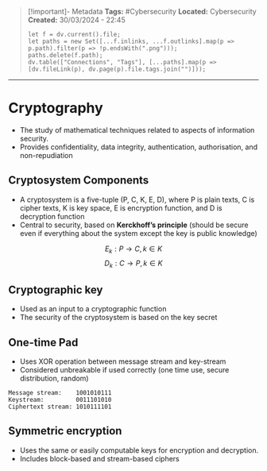 > [!important]- Metadata
> **Tags:** #Cybersecurity 
> **Located:** Cybersecurity
> **Created:** 30/03/2024 - 22:45
> ```dataviewjs
> let f = dv.current().file;
> let paths = new Set([...f.inlinks, ...f.outlinks].map(p => p.path).filter(p => !p.endsWith(".png")));
> paths.delete(f.path);
> dv.table(["Connections", "Tags"], [...paths].map(p => [dv.fileLink(p), dv.page(p).file.tags.join("")]));
> ```

___
# Cryptography
- The study of mathematical techniques related to aspects of information security.
- Provides confidentiality, data integrity, authentication, authorisation, and non-repudiation

## Cryptosystem Components
- A cryptosystem is a five-tuple (P, C, K, E, D), where P is plain texts, C is cipher texts, K is key space, E is encryption function, and D is decryption function
- Central to security, based on **Kerckhoff’s principle** (should be secure even if everything about the system except the key is public knowledge)

$$E_{k}:P\to C,k\in K$$
$$D_{k}:C\to P,k\in K$$

## Cryptographic key 
- Used as an input to a cryptographic function
- The security of the cryptosystem is based on the key secret
## One-time Pad
- Uses XOR operation between message stream and key-stream
- Considered unbreakable if used correctly (one time use, secure distribution, random)

```
Message stream:    1001010111 
Keystream:         0011101010 
Ciphertext stream: 1010111101
```



## Symmetric encryption 
- Uses the same or easily computable keys for encryption and decryption. 
- Includes block-based and stream-based ciphers